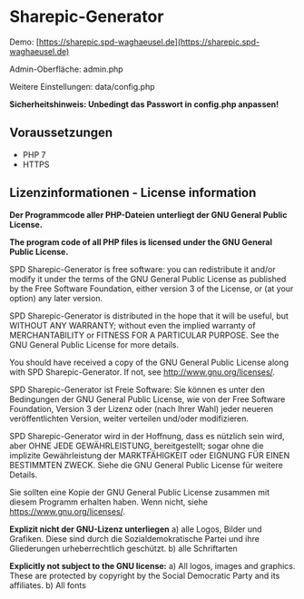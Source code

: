 # Sharepic-Generator
Demo: [https://sharepic.spd-waghaeusel.de](https://sharepic.spd-waghaeusel.de)

Admin-Oberfläche: admin.php

Weitere Einstellungen: data/config.php

**Sicherheitshinweis: Unbedingt das Passwort in config.php anpassen!**

## Voraussetzungen
- PHP 7
- HTTPS

## Lizenzinformationen - License information
**Der Programmcode aller PHP-Dateien unterliegt der GNU General Public License.**

**The program code of all PHP files is licensed under the GNU General Public License.**

SPD Sharepic-Generator is free software: you can redistribute it and/or modify
it under the terms of the GNU General Public License as published by
the Free Software Foundation, either version 3 of the License, or
(at your option) any later version.

SPD Sharepic-Generator is distributed in the hope that it will be useful,
but WITHOUT ANY WARRANTY; without even the implied warranty of
MERCHANTABILITY or FITNESS FOR A PARTICULAR PURPOSE.  See the
GNU General Public License for more details.

You should have received a copy of the GNU General Public License
along with SPD Sharepic-Generator.  If not, see <http://www.gnu.org/licenses/>.

SPD Sharepic-Generator ist Freie Software: Sie können es unter den Bedingungen
der GNU General Public License, wie von der Free Software Foundation,
Version 3 der Lizenz oder (nach Ihrer Wahl) jeder neueren
veröffentlichten Version, weiter verteilen und/oder modifizieren.

SPD Sharepic-Generator wird in der Hoffnung, dass es nützlich sein wird, aber
OHNE JEDE GEWÄHRLEISTUNG, bereitgestellt; sogar ohne die implizite
Gewährleistung der MARKTFÄHIGKEIT oder EIGNUNG FÜR EINEN BESTIMMTEN ZWECK.
Siehe die GNU General Public License für weitere Details.

Sie sollten eine Kopie der GNU General Public License zusammen mit diesem
Programm erhalten haben. Wenn nicht, siehe <https://www.gnu.org/licenses/>. 


**Explizit nicht der GNU-Lizenz unterliegen**
a) alle Logos, Bilder und Grafiken. Diese sind durch die Sozialdemokratische Partei und ihre Gliederungen urheberrechtlich geschützt.
b) alle Schriftarten

**Explicitly not subject to the GNU license:**
a) All logos, images and graphics. These are protected by copyright by the Social Democratic Party and its affiliates.
b) All fonts
